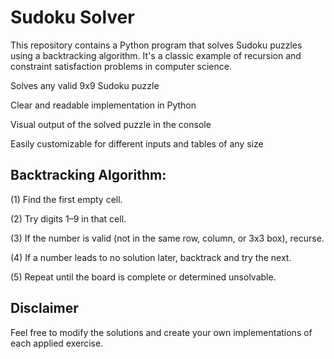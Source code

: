 # Sudoku Solver
This repository contains a Python program that solves Sudoku puzzles using a backtracking algorithm. It's a classic example of recursion and constraint satisfaction problems in computer science.

Solves any valid 9x9 Sudoku puzzle

Clear and readable implementation in Python

Visual output of the solved puzzle in the console

Easily customizable for different inputs and tables of any size

## Backtracking Algorithm:

(1) Find the first empty cell.

(2) Try digits 1–9 in that cell.

(3) If the number is valid (not in the same row, column, or 3x3 box), recurse.

(4) If a number leads to no solution later, backtrack and try the next.

(5) Repeat until the board is complete or determined unsolvable.

## Disclaimer
Feel free to modify the solutions and create your own implementations of each applied exercise.
